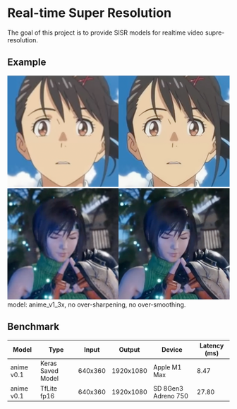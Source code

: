 # Real-time Super Resolution

The goal of this project is to provide SISR models for realtime video supre-resolution.

## Example
![example](examples/suzume.png)
![example](examples/ff7_rebirth.png)
model: anime_v1_3x, no over-sharpening, no over-smoothing.

## Benchmark
| Model      | Type              |  Input           | Output       | Device              | Latency (ms) |
|------------|-------------------|------------------|--------------|---------------------|--------------|
| anime v0.1 | Keras Saved Model | 640x360          | 1920x1080    | Apple M1 Max        |         8.47 |
| anime v0.1 | TfLite fp16       | 640x360          | 1920x1080    | SD 8Gen3 Adreno 750 |        27.80 |

